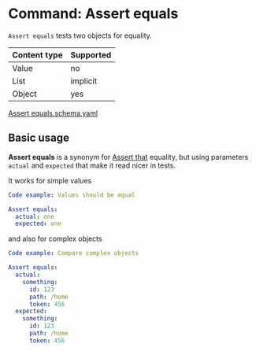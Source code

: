# Command: Assert equals

`Assert equals` tests two objects for equality.

| Content type | Supported |
|--------------|-----------|
| Value        | no        |
| List         | implicit  |
| Object       | yes       |

[Assert equals.schema.yaml](schema/Assert%20equals.schema.yaml)

## Basic usage

**Assert equals** is a synonym for [Assert that](Assert%20that.md#object-equals) equality, but using parameters `actual`
and `expected` that make it read nicer in tests.

It works for simple values

```yaml instacli
Code example: Values should be equal

Assert equals:
  actual: one
  expected: one
```

and also for complex objects

```yaml instacli
Code example: Compare complex objects

Assert equals:
  actual:
    something:
      id: 123
      path: /home
      token: 456
  expected:
    something:
      id: 123
      path: /home
      token: 456
```